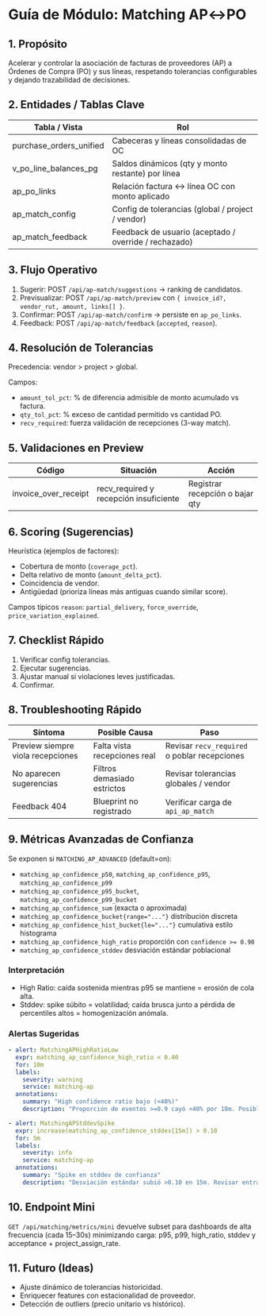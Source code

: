 # Guía de Módulo: Matching AP↔PO

## 1. Propósito

Acelerar y controlar la asociación de facturas de proveedores (AP) a Órdenes de Compra (PO) y sus líneas, respetando tolerancias configurables y dejando trazabilidad de decisiones.

## 2. Entidades / Tablas Clave

| Tabla / Vista | Rol |
|---------------|-----|
| purchase_orders_unified | Cabeceras y líneas consolidadas de OC |
| v_po_line_balances_pg | Saldos dinámicos (qty y monto restante) por línea |
| ap_po_links | Relación factura ↔ línea OC con monto aplicado |
| ap_match_config | Config de tolerancias (global / project / vendor) |
| ap_match_feedback | Feedback de usuario (aceptado / override / rechazado) |

## 3. Flujo Operativo

1. Sugerir: POST `/api/ap-match/suggestions` → ranking de candidatos.
2. Previsualizar: POST `/api/ap-match/preview` con `{ invoice_id?, vendor_rut, amount, links[] }`.
3. Confirmar: POST `/api/ap-match/confirm` → persiste en `ap_po_links`.
4. Feedback: POST `/api/ap-match/feedback` (`accepted`, `reason`).

## 4. Resolución de Tolerancias

Precedencia: vendor > project > global.

Campos:

- `amount_tol_pct`: % de diferencia admisible de monto acumulado vs factura.
- `qty_tol_pct`: % exceso de cantidad permitido vs cantidad PO.
- `recv_required`: fuerza validación de recepciones (3-way match).

## 5. Validaciones en Preview

| Código | Situación | Acción |
|--------|-----------|--------|
| invoice_over_receipt | recv_required y recepción insuficiente | Registrar recepción o bajar qty |

## 6. Scoring (Sugerencias)

Heurística (ejemplos de factores):

- Cobertura de monto (`coverage_pct`).
- Delta relativo de monto (`amount_delta_pct`).
- Coincidencia de vendor.
- Antigüedad (prioriza líneas más antiguas cuando similar score).


Campos típicos `reason`: `partial_delivery`, `force_override`, `price_variation_explained`.

## 7. Checklist Rápido

1. Verificar config tolerancias.
2. Ejecutar sugerencias.
3. Ajustar manual si violaciones leves justificadas.
4. Confirmar.

## 8. Troubleshooting Rápido

| Síntoma | Posible Causa | Paso |
|---------|---------------|------|
| Preview siempre viola recepciones | Falta vista recepciones real | Revisar `recv_required` o poblar recepciones |
| No aparecen sugerencias | Filtros demasiado estrictos | Revisar tolerancias globales / vendor |
| Feedback 404 | Blueprint no registrado | Verificar carga de `api_ap_match` |

## 9. Métricas Avanzadas de Confianza

Se exponen si `MATCHING_AP_ADVANCED` (default=on):

- `matching_ap_confidence_p50`, `matching_ap_confidence_p95`, `matching_ap_confidence_p99`
- `matching_ap_confidence_p95_bucket`, `matching_ap_confidence_p99_bucket`
- `matching_ap_confidence_sum` (exacta o aproximada)
- `matching_ap_confidence_bucket{range="..."}` distribución discreta
- `matching_ap_confidence_hist_bucket{le="..."}` cumulativa estilo histograma
- `matching_ap_confidence_high_ratio` proporción con `confidence >= 0.90`
- `matching_ap_confidence_stddev` desviación estándar poblacional

### Interpretación

- High Ratio: caída sostenida mientras p95 se mantiene = erosión de cola alta.
- Stddev: spike súbito = volatilidad; caída brusca junto a pérdida de percentiles altos = homogenización anómala.

### Alertas Sugeridas

```yaml
- alert: MatchingAPHighRatioLow
  expr: matching_ap_confidence_high_ratio < 0.40
  for: 10m
  labels:
    severity: warning
    service: matching-ap
  annotations:
    summary: "High confidence ratio bajo (<40%)"
    description: "Proporción de eventos >=0.9 cayó <40% por 10m. Posible degradación precisión."

- alert: MatchingAPStddevSpike
  expr: increase(matching_ap_confidence_stddev[15m]) > 0.10
  for: 5m
  labels:
    severity: info
    service: matching-ap
  annotations:
    summary: "Spike en stddev de confianza"
    description: "Desviación estándar subió >0.10 en 15m. Revisar entradas y últimos deploys."
```

## 10. Endpoint Mini

`GET /api/matching/metrics/mini` devuelve subset para dashboards de alta frecuencia (cada 15–30s) minimizando carga: p95, p99, high_ratio, stddev y acceptance + project_assign_rate.

## 11. Futuro (Ideas)

- Ajuste dinámico de tolerancias historicidad.
- Enriquecer features con estacionalidad de proveedor.
- Detección de outliers (precio unitario vs histórico).
